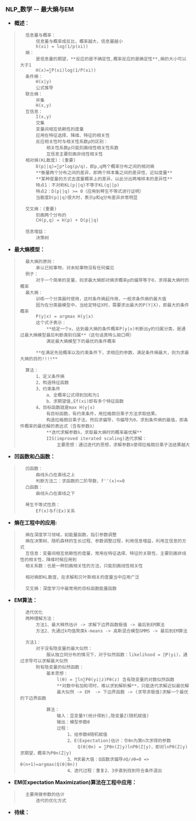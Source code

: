 ### NLP_数学 -- 最大熵与EM
- **概述**：
>       信息量与概率：
>           信息量与概率成反比，概率越大，信息量越小
>           h(xi) = log(1/p(xi))
>       熵：
>           是信息量的期望，**反应的是不确定性,概率反应的是确定性**,熵的大小可以大于1
>           H(x)=∑P(xi)log(1/P(xi))
>       条件熵：
>           H(x|y)
>           公式推导
>       联合熵：
>           并集
>           H(x,y)
>       互信息：
>           I(x,y)
>           交集
>           变量间相互依赖性的度量
>           应用在特征选择、降维、特征的相关性
>           反应相关性时与相关性系数ρ的区别：
>               相关性系数ρ只能刻画线性相关性系数
>               互信息主要刻画非线性相关性
>       相对熵(KL散度)：(重要)
>           D(p||q)=∑p*log(p/q)，即p,q两个概率分布之间的相对熵
>           **衡量两个分布之间的差异，即两个样本集之间的差异性，近似度量**
>           **某种度量的方式去度量概率上的差异，以此分出两堆样本的差异性**
>           特点1：不对称KL(p||q)不等于KL(q||p)
>           特点2：D(p||q) >= 0（应用到琴生不等式进行证明）
>           当散度D(p||q)很大时，表示p和q分布差异非常明显
>
>       交叉熵：(重要)
>           刻画两个分布的
>           CH(p,q) = H(p) + D(p||q)
>
>       信息增益：
>           决策树
>
>

- **最大熵模型：**
>       最大熵的原则：
>           承认已知事物，对未知事物没有任何偏见
>       例子：
>           对于一个简单的变量，则求最大熵即对熵求概率p的偏导等于0，求得最大熵时的概率
>       最大熵：
>           训练一个分类器时使用，这时条件熵起作用，一般求条件熵的最大值
>           因为在分类器模型中，当给定特征X时，需要求出最大的P(Y|X)，即最大的条件概率
>           P(y|x) = argmax H(y|x)
>           这个式子表示：
>               **给定一个x，达到最大熵的条件概率P(y|x)判断出y的归属分类，是通过最大熵模型最后判断类别归属**（这句话真特么拗口啊）
>               满足最大熵模型下的最优的条件概率
>
>           **在满足先验概率以及约束条件下，求相应的参数，满足条件熵最大，则为求最大熵的目的!!!!**
>
>       算法：
>           1、定义条件熵
>           2、构造特征函数
>           3、约束条件
>               a、全概率公式得到加和为1
>               b、求期望值,Ef(xi)即有多个特征函数
>           4、目标函数就是max H(y|x)
>               有目标函数，有约束条件，用拉格朗日乘子方法求取结果。
>               构造拉格朗日乘子法，然后求偏导，令偏导为0，求到条件熵的最值，即条件概率的最优解的表达式（含有参数λ）
>               **迭代求解参数λ，求取最大熵时的概率最优解**
>               IIS(improved iterated scaling)迭代求解：
>                   主要思想：通过迭代的思想，求解参数λ使得拉格朗日乘子法结果越大
>
>
>

- **凹函数和凸函数：**
>       凹函数：
>           曲线头凸在直线之上
>           判断方法二：求函数的二阶导数，f''(x)<=0
>       凸函数：
>           曲线头凸在直线之下
>
>       琴生不等式性质：
>           Ef(x)与f(Ex)关系
>
>
>


- **熵在工程中的应用:**
>       熵在深度学习领域，如能量函数，指引参数调整
>       熵在决策树、随机森林的生长过程、参数调整过程，利用信息增益，利用互信息的方式
>       互信息：变量间相互依赖性的度量，常用在特征选择、特征的关联性，主要刻画非线性的相关性，降维时候应用到
>       相关系数：也是一种刻画相关性的方法，只能刻画线性相关性
>
>       相对熵即KL散度，在求解和贝叶斯相关的度量当中应用广泛
>
>       交叉熵：深度学习中最常用的目标函数能量函数
>
>

- **EM算法：**
>       迭代优化
>       两种理解方法：
>           方法1、最大释然估计 -> 求解下边界函数极值 -> 最后到EM算法
>           方法2、先通过k均值聚类k-means -> 高斯混合模型GMMS -> 最后到EM算法
>
>       方法1：
>           对于没有隐变量的最大似然：
>               服从独立同分布的情况下，对于似然函数：likelihood = ∏P(yi)，通过求导可以求解最大似然
>           附有隐变量的似然函数：
>               基本思想：
>                   l(θ) = ∑ln∑Pθ(yi|z)Pθ(z) 含有隐变量的对数似然函数
>                   **对数中有加和项时，难以求到解析解**，只能迭代求解近似最优解
>                   最大似然 -> EM  -> 下边界函数 -> (求导求极值)求解一个最优的下边界函数
>
>               算法：
>                   输入：显变量Y(统计得到),隐变量Z(随机赋值)
>                   输出：模型参数θ
>                   过程：
>                       1、给参数θ随机赋值
>                       2、E(Expectation)估计：令θn为第n次求得的参数
>                           Q(θ|θn) = ∑Pθn(Z|y)lnPθ(Z|y)，即对lnPθ(Z|y)求期望，概率为Pθn(Z|y)
>                       3、M求最大值：Q函数求偏导∂Q/∂θ=0 => θ(n+1)=argmax(Q(θ|θn))
>                       4、迭代过程：重复2、3步直到找到符合条件退出
>
>
>
>
>
>
>
>
>
>
>
>
>
>
>
>
>
>
>
>

- **EM(Expectation Maximization)算法在工程中应用：**
>       主要用做参数的估计
>           迭代的优化方式
>
>
>
>
>
>
>
>
>

- **待续：**
>
>
>
>
>
>
>
>
>
>
>
>
>
>
>
>
>
>
>
